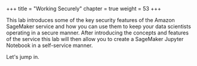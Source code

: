 +++
title = "Working Securely"
chapter = true
weight = 53
+++

This lab introduces some of the key security features of the Amazon SageMaker service and how you can use them to keep your data scientists operating in a secure manner.  After introducing the concepts and features of the service this lab will then allow you to create a SageMaker Jupyter Notebook in a self-service manner.

Let's jump in.
